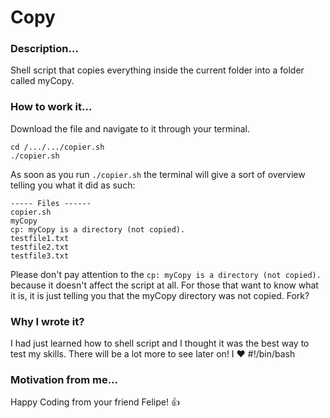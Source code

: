 # Copy

### Description...
Shell script that copies everything inside the current folder into a folder called myCopy.

### How to work it...
Download the file and navigate to it through your terminal.

```
cd /.../.../copier.sh
./copier.sh
```

As soon as you run `./copier.sh` the terminal will give a sort of overview telling you what it did as such:
```
----- Files ------
copier.sh
myCopy
cp: myCopy is a directory (not copied).
testfile1.txt
testfile2.txt
testfile3.txt
```
Please don't pay attention to the `cp: myCopy is a directory (not copied).` because it doesn't affect the script at all. 
For those that want to know what it is, it is just telling you that the myCopy directory was not copied. Fork?

### Why I wrote it?
I had just learned how to shell script and I thought it was the best way to test my skills. 
There will be a lot more to see later on! 
I :heart: #!/bin/bash

### Motivation from me...
Happy Coding from your friend Felipe! :+1:
